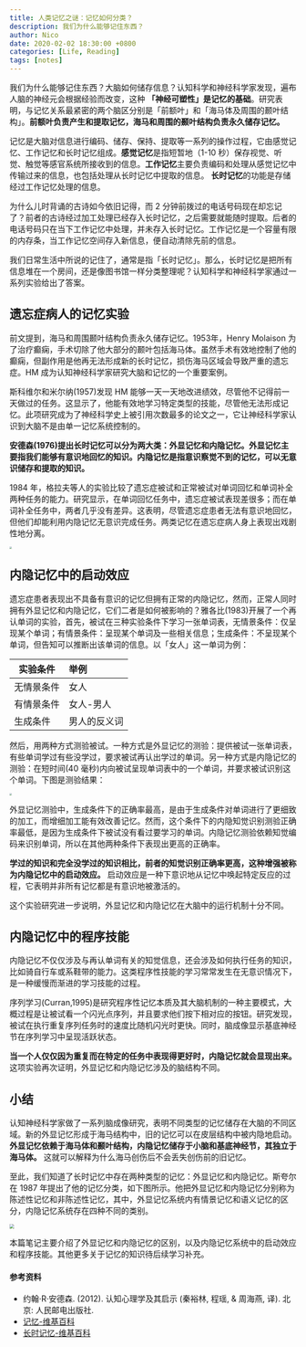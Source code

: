 ```yaml
---
title: 人类记忆之谜：记忆如何分类？
description: 我们为什么能够记住东西？
author: Nico
date: 2020-02-02 18:30:00 +0800
categories: [Life, Reading]
tags: [notes]
---
```


我们为什么能够记住东西？大脑如何储存信息？认知科学和神经科学家发现，遍布人脑的神经元会根据经验而改变，这种 **「神经可塑性」是记忆的基础**。研究表明，与记忆关系最紧密的两个脑区分别是「前额叶」和「海马体及周围的颞叶结构」。**前额叶负责产生和提取记忆，海马和周围的颞叶结构负责永久储存记忆。**

记忆是大脑对信息进行编码、储存、保持、提取等一系列的操作过程，它由感觉记忆、工作记忆和长时记忆组成。**感觉记忆**是指短暂地（1-10 秒）保存视觉、听觉、触觉等感官系统所接收到的信息。**工作记忆**主要负责编码和处理从感觉记忆中传输过来的信息，也包括处理从长时记忆中提取的信息。 **长时记忆**的功能是存储经过工作记忆处理的信息。

为什么儿时背诵的古诗如今依旧记得，而 2 分钟前拨过的电话号码现在却忘记了？前者的古诗经过加工处理已经存入长时记忆，之后需要就能随时提取。后者的电话号码只在当下工作记忆中处理，并未存入长时记忆。工作记忆是一个容量有限的内存条，当工作记忆空间存入新信息，便自动清除先前的信息。

我们日常生活中所说的记住了，通常是指「长时记忆」。那么，长时记忆是把所有信息堆在一个房间，还是像图书馆一样分类整理呢？认知科学和神经科学家通过一系列实验给出了答案。

## 遗忘症病人的记忆实验

前文提到，海马和周围颞叶结构负责永久储存记忆。1953年，Henry Molaison 为了治疗癫痫，手术切除了他大部分的颞叶包括海马体。虽然手术有效地控制了他的癫痫，但副作用是他再无法形成新的长时记忆，损伤海马区域会导致严重的遗忘症。HM 成为认知神经科学家研究大脑和记忆的一个重要案例。

斯科维尔和米尔纳(1957)发现 HM 能够一天一天地改进绩效，尽管他不记得前一天做过的任务。这显示了，他能有效地学习特定类型的技能，尽管他无法形成记忆。此项研究成为了神经科学史上被引用次数最多的论文之一，它让神经科学家认识到大脑不是由单一记忆系统控制的。

**安德森(1976)提出长时记忆可以分为两大类：外显记忆和内隐记忆。外显记忆主要指我们能够有意识地回忆的知识。内隐记忆是指意识察觉不到的记忆，可以无意识储存和提取的知识。**

1984 年，格拉夫等人的实验比较了遗忘症被试和正常被试对单词回忆和单词补全两种任务的能力。研究显示，在单词回忆任务中，遗忘症被试表现差很多；而在单词补全任务中，两者几乎没有差异。这表明，尽管遗忘症患者无法有意识地回忆，但他们却能利用内隐记忆无意识完成任务。两类记忆在遗忘症病人身上表现出戏剧性地分离。

<img src="http://xixuan.img-cn-shanghai.aliyuncs.com/note/2020-02-01-2020020101.jpeg" style="zoom:25%;" />

## 内隐记忆中的启动效应

遗忘症患者表现出不具备有意识的记忆但拥有正常的内隐记忆，然而，正常人同时拥有外显记忆和内隐记忆，它们二者是如何被影响的？雅各比(1983)开展了一个再认单词的实验，首先，被试在三种实验条件下学习一张单词表，无情景条件：仅呈现某个单词；有情景条件：呈现某个单词及一些相关信息；生成条件：不呈现某个单词，但告知可以推断出该单词的信息。以「女人」这一单词为例：

| 实验条件   | 举例         |
| ---------- | :----------- |
| 无情景条件 | 女人         |
| 有情景条件 | 女人-男人    |
| 生成条件   | 男人的反义词 |

然后，用两种方式测验被试。一种方式是外显记忆的测验：提供被试一张单词表，有些单词学过有些没学过，要求被试再认出学过的单词。另一种方式是内隐记忆的测验：在短时间(40 毫秒)内向被试呈现单词表中的一个单词，并要求被试识别这个单词。下图是测验结果：

<img src="http://xixuan.img-cn-shanghai.aliyuncs.com/note/2020-02-01-2020020102.jpeg" style="zoom:25%;" />

外显记忆测验中，生成条件下的正确率最高，是由于生成条件对单词进行了更细致的加工，而增细加工能有效改善记忆。然而，这个条件下的内隐知觉识别测验正确率最低，是因为生成条件下被试没有看过要学习的单词。内隐记忆测验依赖知觉编码来识别单词，所以在其他两种条件下表现出更高的正确率。

**学过的知识和完全没学过的知识相比，前者的知觉识别正确率更高，这种增强被称为内隐记忆中的启动效应。** 启动效应是一种下意识地从记忆中唤起特定反应的过程，它表明并非所有记忆都是有意识地被激活的。

这个实验研究进一步说明，外显记忆和内隐记忆在大脑中的运行机制十分不同。

## 内隐记忆中的程序技能 

内隐记忆不仅仅涉及与再认单词有关的知觉信息，还会涉及如何执行任务的知识，比如骑自行车或系鞋带的能力。这类程序性技能的学习常常发生在无意识情况下，是一种缓慢而渐进的学习技能的过程。

序列学习(Curran,1995)是研究程序性记忆本质及其大脑机制的一种主要模式，大概过程是让被试看一个闪光点序列，并且要求他们按下相对应的按钮。研究发现，被试在执行重复序列任务时的速度比随机闪光时更快。同时，脑成像显示基底神经节在序列学习中呈现活跃状态。

**当一个人仅仅因为重复而在特定的任务中表现得更好时，内隐记忆就会显现出来。** 这项实验再次证明，外显记忆和内隐记忆涉及的脑结构不同。

## 小结

认知神经科学家做了一系列脑成像研究，表明不同类型的记忆储存在大脑的不同区域。新的外显记忆形成于海马结构中，旧的记忆可以在皮层结构中被内隐地启动。**外显记忆依赖于海马体和颞叶结构，内隐记忆储存于小脑和基底神经节，其独立于海马体。** 这就可以解释为什么海马创伤后不会丢失创伤前的旧记忆。

至此，我们知道了长时记忆中存在两种类型的记忆：外显记忆和内隐记忆。斯夸尔在 1987 年提出了他的记忆分类，如下图所示。他把外显记忆和内隐记忆分别称为陈述性记忆和非陈述性记忆，其中，外显记忆系统内有情景记忆和语义记忆的区分，内隐记忆系统存在四种不同的类别。

<img src="http://xixuan.img-cn-shanghai.aliyuncs.com/note/2020-02-01-2020020103.png" style="zoom: 50%;" />

本篇笔记主要介绍了外显记忆和内隐记忆的区别，以及内隐记忆系统中的启动效应和程序技能。其他更多关于记忆的知识待后续学习补充。

#### 参考资料

- 约翰·R·安德森. (2012). 认知心理学及其启示 (秦裕林, 程瑶, & 周海燕, 译). 北京: 人民邮电出版社.
- [记忆-维基百科](https://en.wikipedia.org/wiki/Memory)
- [长时记忆-维基百科](https://en.wikipedia.org/wiki/Long-term_memory)